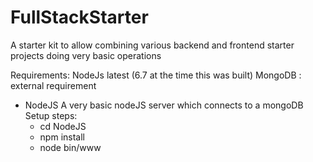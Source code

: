 # FullStackStarter
A starter kit to allow combining various backend and frontend starter projects doing very basic operations

Requirements: NodeJs latest (6.7 at the time this was built)
MongoDB : external requirement

* NodeJS
   A very basic nodeJS server which connects to a mongoDB
   Setup steps:
    * cd NodeJS
    * npm install
    * node bin/www
    


